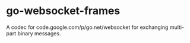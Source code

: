 go-websocket-frames
===================

A codec for code.google.com/p/go.net/websocket for exchanging multi-part binary messages.
